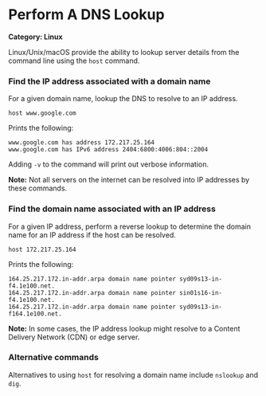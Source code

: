 # Perform A DNS Lookup

__Category: Linux__

Linux/Unix/macOS provide the ability to lookup server details from the command line using the `host` command.

### Find the IP address associated with a domain name

For a given domain name, lookup the DNS to resolve to an IP address.

```
host www.google.com
```

Prints the following:

```
www.google.com has address 172.217.25.164
www.google.com has IPv6 address 2404:6800:4006:804::2004
```

Adding `-v` to the command will print out verbose information.

__Note:__ Not all servers on the internet can be resolved into IP addresses by these commands.

### Find the domain name associated with an IP address

For a given IP address, perform a reverse lookup to determine the domain name for an IP address if the host can be resolved. 

```shell
host 172.217.25.164
```

Prints the following:

```
164.25.217.172.in-addr.arpa domain name pointer syd09s13-in-f4.1e100.net.
164.25.217.172.in-addr.arpa domain name pointer sin01s16-in-f4.1e100.net.
164.25.217.172.in-addr.arpa domain name pointer syd09s13-in-f164.1e100.net.
```

__Note:__ In some cases, the IP address lookup might resolve to a Content Delivery Network (CDN) or edge server.

### Alternative commands

Alternatives to using `host` for resolving a domain name include `nslookup` and `dig`.